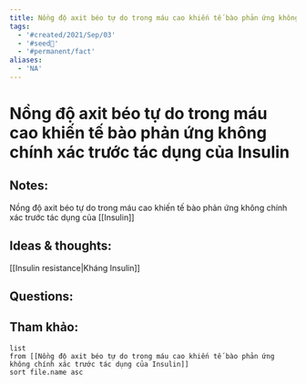 ```yaml
---
title: Nồng độ axit béo tự do trong máu cao khiến tế bào phản ứng không chính xác trước tác dụng của Insulin
tags:
  - '#created/2021/Sep/03'
  - '#seed🥜'
  - '#permanent/fact'
aliases:
  - 'NA'
---
```

# Nồng độ axit béo tự do trong máu cao khiến tế bào phản ứng không chính xác trước tác dụng của Insulin

## Notes:
Nồng độ axit béo tự do trong máu cao khiến tế bào phản ứng không chính xác trước tác dụng của [[Insulin]]

## Ideas & thoughts:
[[Insulin resistance|Kháng Insulin]]

## Questions:


## Tham khảo:
```dataview
list
from [[Nồng độ axit béo tự do trong máu cao khiến tế bào phản ứng không chính xác trước tác dụng của Insulin]]
sort file.name asc
```